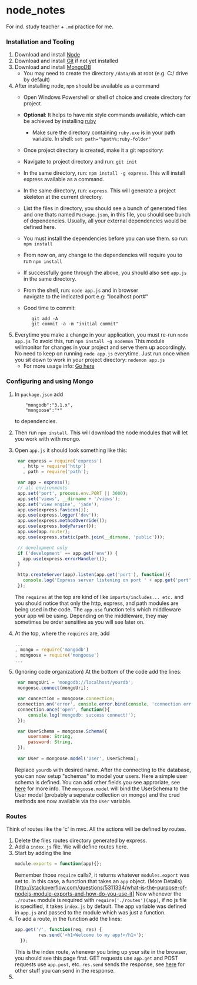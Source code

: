 node_notes
==========
For ind. study teacher + `.md` practice for me.

### Installation and Tooling

1. Download and install [Node](http://nodejs.org/download/)
2. Download and install [Git](http://git-scm.com/) if not yet installed
2. Download and install [MongoDB](http://www.mongodb.org/downloads)
   * You may need to create the directory `/data/db` at root (e.g. C:/ drive by default)  
3. After installing node, `npm` should be available as a command
   * Open Windows Powershell or shell of choice and create directory for project
   * **Optional**: It helps to have nix style commands available,
     which can be achieved by installing [ruby](http://rubyinstaller.org/downloads/)
     * Make sure the directory containing `ruby.exe` is in your path variable. In shell: `set path="%path%;ruby-folder"`
   * Once project directory is created, make it a git repository:
   * Navigate to project directory and run: `git init`
   * In the same directory, run: `npm install -g express`. This will install express available as a command.
   * In the same directory, run: `express`. This will generate a project skeleton at the current directory.
   * List the files in directory, you should see a bunch of generated files and one thats named `Package.json`, in this file, you should see bunch of dependencies. Usually, all your external dependencies would be defined here.
   * You must install the dependencies before you can use them. so run: `npm install`
   * From now on, any change to the dependencies will require you to run `npm install`
   * If successfully gone through the above, you should also see `app.js` in the same directory.
   * From the shell, run: `node app.js` and in browser<br/>navigate to the indicated port e.g: "localhost:port#"
   * Good time to commit:

            git add -A
            git commit -a -m "initial commit"

4.  Everytime you make a change in your application, you must re-run `node app.js`
    To avoid this, run `npm install -g nodemon` 
    This module willmonitor for changes in your project and serve them up accordingly.
    No need to keep on running `node app.js` everytime.
    Just run once when you sit down to work in your project directory: `nodemon app.js`
    * For more usage info: [Go here](https://github.com/remy/nodemon)

### Configuring and using Mongo

1. In `package.json` add

           "mongodb":"3.1.x",
           "mongoose":"*"
            
   to dependencies.
2. Then run `npm install`. This will download the node modules that will let you work with with mongo.
3. Open `app.js` it should look something like this:
   ```javascript
    var express = require('express')
      , http = require('http')
      , path = require('path');

    var app = express();
    // all environments
    app.set('port', process.env.PORT || 3000);
    app.set('views', __dirname + '/views');
    app.set('view engine', 'jade');
    app.use(express.favicon());
    app.use(express.logger('dev'));
    app.use(express.methodOverride());
    app.use(express.bodyParser());
    app.use(app.router);
    app.use(express.static(path.join(__dirname, 'public')));

    // development only
    if ('development' == app.get('env')) {
      app.use(express.errorHandler());
    }

    http.createServer(app).listen(app.get('port'), function(){
      console.log('Express server listening on port ' + app.get('port'));
    });
   ```
   The `requires` at the top are kind of like `imports/includes... etc.` 
   and you should notice that only the http, express, and path modules are being used in the code.
   The `app.use` function tells which middleware your app wil be using.
   Depending on the middleware, they may sometimes be order sensitive as you will see later on.
4. At the top, where the `requires` are, add
   ```javascript
   ...
   , mongo = require('mongodb')
   , mongoose = require('mongoose')
   ...
   ```
5. (Ignoring code organization) At the bottom of the code add the lines:
   ```javascript
    var mongoUri = 'mongodb://localhost/yourdb';
    mongoose.connect(mongoUri);

    var connection = mongoose.connection;
    connection.on('error', console.error.bind(console, 'connection err:'));
    connection.once('open', function(){
	    console.log('mongodb: success connect!');
    });

    var UserSchema = mongoose.Schema({
    	username: String,
    	password: String,
    });
    
    var User = mongoose.model('User', UserSchema);
   ```
   Replace `yourdb` with desired name. After the connecting to the database, you can now setup "schemas" to model your users.
   Here a simple user schema is defined. You can add other fields you see approriate, see [here](http://mongoosejs.com/docs/schematypes.html) for more info.
   The `mongoose.model` will bind the UserSchema to the User model (probably a seperate collection on mongo) and the crud methods are now available via the `User` variable.

### Routes
Think of routes like the 'c' in mvc. All the actions will be defined by routes.
1. Delete the files routes directory generated by express.
2. Add a `index.js` file. We will define routes here.
3. Start by adding the line
   ```javascript
   module.exports = function(app){};
   ```
   Remember those `require` calls?, it returns whatever `modules.export` was set to. In this case, a function that takes an `app` object.
   (More Details)[http://stackoverflow.com/questions/5311334/what-is-the-purpose-of-nodejs-module-exports-and-how-do-you-use-it]
   Now whenever the `./routes` module is required with `require('./routes')(app)`, if no js file is specified, it takes `index.js` by default.
   The app variable was defined in `app.js` and passed to the module which was just a function.
4. To add a route, in the function add the lines:
   ```javascript
   app.get('/', function(req, res) {
			res.send('<h1>Welcome to my app!</h1>');
	 });
   ```
   This is the index route, whenever you bring up your site in the browser, you should see this page first.
   GET requests use `app.get` and POST requests use `app.post`, etc.
   `res.send` sends the response, see [here](http://expressjs.com/api.html#res.send) for other stuff you can send in the response.
5. 
